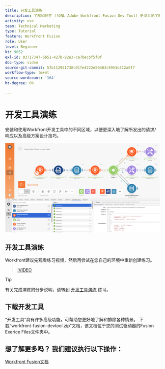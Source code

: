 ```yaml
---
title: 开发工具演练
description: 了解如何在 [!DNL Adobe Workfront Fusion Dev Tool] 更深入地了解高级情景设计技巧。
activity: use
team: Technical Marketing
type: Tutorial
feature: Workfront Fusion
role: User
level: Beginner
kt: 9062
exl-id: 93717347-6b51-427b-82e3-ca7becbf5f0f
doc-type: video
source-git-commit: 57b112921738c01fe4222e50403c8953c412a0f7
workflow-type: tm+mt
source-wordcount: '164'
ht-degree: 0%

---
```


# 开发工具演练

安装和使用Workfront开发工具中的不同区域，以便更深入地了解所发出的请求/响应以及高级方案设计技巧。

![Fusion方案和开发工具的图像](assets/troubleshooting-and-error-handling-1.png)

## 开发工具演练

Workfront建议先观看练习视频，然后再尝试在您自己的环境中重新创建练习。

>[!VIDEO](https://video.tv.adobe.com/v/335303/?quality=12&learn=on)

>[!TIP]
>
>有关完成演练的分步说明，请转到 [开发工具演练](https://experienceleague.adobe.com/docs/workfront-learn/tutorials-workfront/fusion/exercises/devtool.html?lang=en) 练习。


## 下载开发工具

“开发工具”具有许多高级功能，可帮助您更好地了解和排除各种情景。 下载“workfront-fusion-devtool.zip”文档，该文档位于您的测试驱动器的Fusion Exerice Files文件夹中。



## 想了解更多吗？ 我们建议执行以下操作：

[Workfront Fusion文档](https://experienceleague.adobe.com/docs/workfront/using/adobe-workfront-fusion/workfront-fusion-2.html?lang=en)
